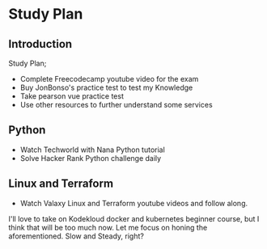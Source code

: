 

# Study Plan

## Introduction

Study Plan;
* Complete Freecodecamp youtube video for the exam
* Buy JonBonso's practice test to test my Knowledge
* Take pearson vue practice test
* Use other resources to further understand some services

## Python
* Watch Techworld with Nana Python tutorial
* Solve Hacker Rank Python challenge daily

## Linux and Terraform
* Watch Valaxy Linux and Terraform youtube videos and follow along.

I'll love to take on Kodekloud docker and kubernetes beginner course, but I think that will be too much now. Let me focus on honing the aforementioned.
Slow and Steady, right?
